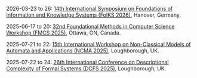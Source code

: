 2026-03-23 to 26: [14th International Symposium on Foundations of Information and Knowledge Systems (FoIKS 2026)](https://foiks2026.github.io/), Hanover, Germany.

2025-06-17 to 20: [32nd Foundational Methods in Computer Science Workshop (FMCS 2025)](https://sites.google.com/view/fmcs-ottawa), Ottawa, ON, Canada.

2025-07-21 to 22: [15th International Workshop on Non-Classical Models of Automata and Applications (NCMA 2025)](https://www.lboro.ac.uk/departments/compsci/events/ncma-2025/), Loughborough, UK.

2025-07-22 to 24: [26th International Conference on Descriptional Complexity of Formal Systems (DCFS 2025)](https://www.lboro.ac.uk/departments/compsci/events/dcfs-2025/), Loughborough, UK.

